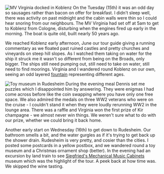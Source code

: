 ![MV Virginia docked in Koblenz](DSCF4703.JPG)
On the Tuesday (15th) it was an odd day so sausages rather than
bacon on offer for breakfast.  I didn't sleep well, there was
activity on past midnight and the cabin walls were thin so I could
hear snoring from our neighbours.  The MV Virginia had set off at
5am to get to Koblenz from Cologne, disturbing when the engines
fired up early in the morning.  The boat is quite old, built nearly
50 years ago.

We reached Koblenz early afternoon, June our tour guide giving a
running commentary as we floated past ruined castles and pretty
churches and vineyards on steep hill slopes.  As I watched them
taking on water for the ship it struck me it wasn't so different
from being on the Broads, only bigger.  The ships still need pumping
out, still need to take on water, still need to find moorings.
Virginia and I wandered round Koblenz on our own, seeing an odd
layered [fountain](https://www.koblenz-touristik.de/kultur/plaetze-in-koblenz/goerresplatz.html) representing different ages.

![Toy museum in Rudesheim](DSCF4750.JPG)
During the evening meal Dennis set me puzzles which I disappointed
him by answering.  They were enigmas I had come across before like
the coin swapping where you have only one free space.  We also
admired the medals on three WW2 veterans who were on the cruise -
I couldn't stand it when they were loudly rerunning WW2 in the
lounge area.  There was a raffle and Virginia won the first prize
of Kir champagne - we almost never win things.  We weren't sure
what to do with our prize, whether we could bring it back home.

Another early start on Wednesday (16th) to get down to Rudesheim.
Our bathroom smells a bit, and the water gurgles as if it's trying
to get back up the shower drain.  Rudesheim is very pretty, and
cosier than the cities.  I posted some postcards in a yellow
postbox, and we wandered round a toy museum and a Christmas
ornament shop (better).  In the evening had an excursion by land
train to see
[Siegfried's Mechanical Music Cabinets](https://www.smmk.de/pages/de/willkommen.php)
museum which was the highlight of the tour.  A peek back at how
time was.  We skipped the wine tasting.
